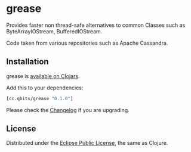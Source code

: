 # grease
<!-- [![Build Status](https://secure.travis-ci.org/mpenet/grease.png?branch=master)](http://travis-ci.org/mpenet/grease) -->

<!-- ## Documentation -->

<!-- [A usage guide is available](https://github.com/mpenet/grease/blob/master/docs/guide.md) -->
<!-- and you can also consult the -->
<!-- [codox generated documentation](http://mpenet.github.com/grease/#docs). -->

Provides faster non thread-safe alternatives to common Classes such as
ByteArrayIOStream, BufferedIOStream.

Code taken from various repositories such as Apache Cassandra.

## Installation

grease is [available on Clojars](https://clojars.org/cc.qbits/grease).

Add this to your dependencies:

```clojure
[cc.qbits/grease "0.1.0"]
```

Please check the
[Changelog](https://github.com/mpenet/grease/blob/master/CHANGELOG.md)
if you are upgrading.

## License

Distributed under the
[Eclipse Public License](http://www.eclipse.org/legal/epl-v10.html),
the same as Clojure.
